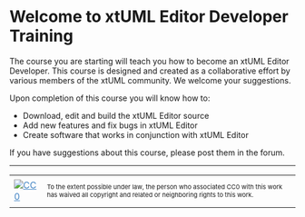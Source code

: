 <h1>Welcome to xtUML Editor Developer Training</h1>
The course you are starting will teach you how to become an xtUML Editor Developer. This course is designed and created as a collaborative effort by various members of the xtUML community. We welcome your suggestions.

Upon completion of this course you will know how to:
<ul>
	<li>Download, edit and build the xtUML Editor source</li>
	<li>Add new features and fix bugs in xtUML Editor</li>
	<li>Create software that works in conjunction with xtUML Editor</li>
</ul>


If you have suggestions about this course, please post them in the forum.

<hr style="color: #cccccc;" />

<table>
<tbody>
<tr>
<td><a style="color: #4183c4;" href="http://creativecommons.org/publicdomain/zero/1.0/"><img src="https://camo.githubusercontent.com/c5160f944848828fa33126d9a697e9abe43ea98f/687474703a2f2f692e6372656174697665636f6d6d6f6e732e6f72672f702f7a65726f2f312e302f38387833312e706e67" alt="CC0" data-canonical-src="http://i.creativecommons.org/p/zero/1.0/88x31.png" /></a></td>
<td>
<p style="font-size: 11px;">To the extent possible under law, the person who associated CC0 with this work has waived all copyright and related or neighboring rights to this work.</p>
</td>
</tr>
</tbody>
</table>
